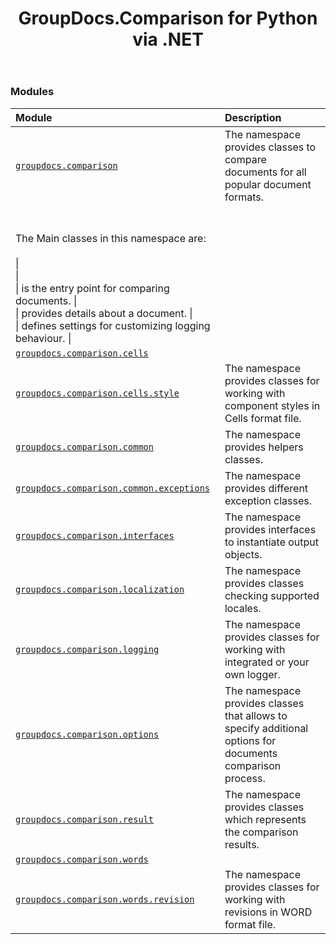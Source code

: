 ﻿---
title: GroupDocs.Comparison for Python via .NET
second_title: GroupDocs.Comparison for Python via .NET API References
description: 
type: docs
url: /python-net/
is_root: true
version: 25.6
weight: 40
---

### Modules
| Module | Description |
| :- | :- |
| [`groupdocs.comparison`](/comparison/python-net/groupdocs.comparison) | The namespace provides classes to compare documents for all popular document formats.<br/><br/>The Main classes in this namespace are:<br/><br/>\|<br/>\|<br/>\|  is the entry point for comparing documents. \|<br/>\|  provides details about a document. \|<br/>\|  defines settings for customizing logging behaviour. \| |
| [`groupdocs.comparison.cells`](/comparison/python-net/groupdocs.comparison.cells) |  |
| [`groupdocs.comparison.cells.style`](/comparison/python-net/groupdocs.comparison.cells.style) | The namespace provides classes for working with component styles in Cells format file. |
| [`groupdocs.comparison.common`](/comparison/python-net/groupdocs.comparison.common) | The namespace provides helpers classes. |
| [`groupdocs.comparison.common.exceptions`](/comparison/python-net/groupdocs.comparison.common.exceptions) | The namespace provides different exception classes. |
| [`groupdocs.comparison.interfaces`](/comparison/python-net/groupdocs.comparison.interfaces) | The namespace provides interfaces to instantiate output objects. |
| [`groupdocs.comparison.localization`](/comparison/python-net/groupdocs.comparison.localization) | The namespace provides classes checking supported locales. |
| [`groupdocs.comparison.logging`](/comparison/python-net/groupdocs.comparison.logging) | The namespace provides classes for working with integrated or your own logger. |
| [`groupdocs.comparison.options`](/comparison/python-net/groupdocs.comparison.options) | The namespace provides classes that allows to specify additional options for documents comparison process. |
| [`groupdocs.comparison.result`](/comparison/python-net/groupdocs.comparison.result) | The namespace provides classes which represents the comparison results. |
| [`groupdocs.comparison.words`](/comparison/python-net/groupdocs.comparison.words) |  |
| [`groupdocs.comparison.words.revision`](/comparison/python-net/groupdocs.comparison.words.revision) | The namespace provides classes for working with revisions in WORD format file. |



